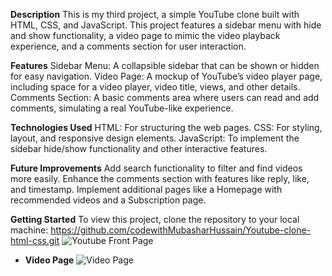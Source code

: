 **Description**
This is my third project, a simple YouTube clone built with HTML, CSS, and JavaScript. This project features a sidebar menu with hide and show functionality, a video page to mimic the video playback experience, and a comments section for user interaction.

**Features**
Sidebar Menu: A collapsible sidebar that can be shown or hidden for easy navigation.
Video Page: A mockup of YouTube’s video player page, including space for a video player, video title, views, and other details.
Comments Section: A basic comments area where users can read and add comments, simulating a real YouTube-like experience.

**Technologies Used**
HTML: For structuring the web pages.
CSS: For styling, layout, and responsive design elements.
JavaScript: To implement the sidebar hide/show functionality and other interactive features.

**Future Improvements**
Add search functionality to filter and find videos more easily.
Enhance the comments section with features like reply, like, and timestamp.
Implement additional pages like a Homepage with recommended videos and a Subscription page.

**Getting Started**
To view this project, clone the repository to your local machine:
https://github.com/codewithMubasharHussain/Youtube-clone-html-css.git
 ![Youtube Front Page](https://github.com/your-username/youtube-clone/blob/main/sidebar-collapsed.png)

- **Video Page**
  ![Video Page](https://github.com/your-username/youtube-clone/blob/main/video-page.png)
